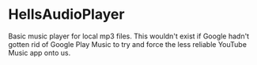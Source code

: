 # HellsAudioPlayer
Basic music player for local mp3 files.  This wouldn't exist if Google hadn't gotten rid of Google Play Music to try and force the less reliable YouTube Music app onto us.
